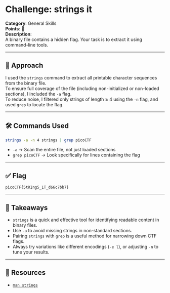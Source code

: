 # Challenge: strings it

**Category**: General Skills  
**Points**: 💯  
**Description**:  
A binary file contains a hidden flag. Your task is to extract it using command-line tools.

---

## 🧪 Approach

I used the `strings` command to extract all printable character sequences from the binary file.  
To ensure full coverage of the file (including non-initialized or non-loaded sections), I included the `-a` flag.  
To reduce noise, I filtered only strings of length ≥ 4 using the `-n` flag, and used `grep` to locate the flag.

---

## 🛠️ Commands Used

```bash
strings -a -n 4 strings | grep picoCTF
```

- `-a` → Scan the entire file, not just loaded sections    
- `grep picoCTF` → Look specifically for lines containing the flag

---

## ✅ Flag

```
picoCTF{5tRIng5_1T_d66c7bb7}
```
---

## 🧠 Takeaways

- `strings` is a quick and effective tool for identifying readable content in binary files.
- Use `-a` to avoid missing strings in non-standard sections.
- Pairing `strings` with `grep` is a useful method for narrowing down CTF flags.
- Always try variations like different encodings (`-e l`), or adjusting `-n` to tune your results.

---

## 🔗 Resources

- [`man strings`](https://linux.die.net/man/1/strings)  
